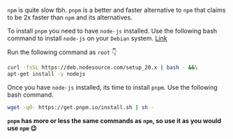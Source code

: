 `npm` is quite slow tbh. `pnpm` is a better and faster alternative to `npm` that claims to be 2x faster than `npm` and its alternatives. 

To install `pnpm` you need to have `node-js` installed. Use the following bash command to install `node-js` on your `Debian` system. [Link](https://github.com/nodesource/distributions#deb)

Run the following command as `root` 👇

```bash
curl -fsSL https://deb.nodesource.com/setup_20.x | bash - &&\
apt-get install -y nodejs
```

Once you have `node-js` installed, its time to install `pnpm`. Use the following bash command.

```bash
wget -qO- https://get.pnpm.io/install.sh | sh -
```

**`pnpm` has more or less the same commands as `npm`, so use it as you would use `npm` 😉**



